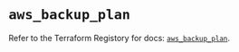 # `aws_backup_plan`

Refer to the Terraform Registory for docs: [`aws_backup_plan`](https://registry.terraform.io/providers/hashicorp/aws/5.23.1/docs/resources/backup_plan).
